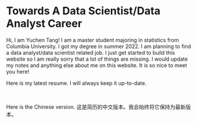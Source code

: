 # Towards A Data Scientist/Data Analyst Career

Hi, I am Yuchen Tang! I am a master student majoring in statistics from Columbia University. I got my degree in summer 2022. I am planning to find a data analyst/data scientist related job. I just get started to build this website so I am really sorry that a lot of things are missing. I would update my notes and anything else about me on this website. It is so nice to meet you here!

Here is my latest resume. I will always keep it up-to-date.

<object data="assets/files/Yuchen_Tang_ColumbiaU_StatisticsMA.pdf" type="application/pdf" width="95%" height="600px">
</object>

<!--
; <iframe src="https://www.xmind.net/embed/iR7YAt" width="900px" height="540px" frameborder="0" scrolling="no"></iframe>
-->

<br/>

Here is the Chinese version. 这是简历的中文版本。我会始终将它保持为最新版本。

<object data="assets/files/唐雨辰_哥伦比亚大学_统计学硕士.pdf" type="application/pdf" width="95%" height="600px">
</object>
